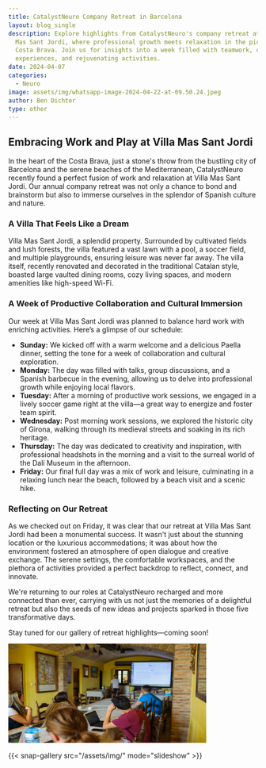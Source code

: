 ```yaml
---
title: CatalystNeuro Company Retreat in Barcelona
layout: blog_single
description: Explore highlights from CatalystNeuro's company retreat at Villa
  Mas Sant Jordi, where professional growth meets relaxation in the picturesque
  Costa Brava. Join us for insights into a week filled with teamwork, cultural
  experiences, and rejuvenating activities.
date: 2024-04-07
categories:
  - Neuro
image: assets/img/whatsapp-image-2024-04-22-at-09.50.24.jpeg
author: Ben Dichter
type: other
---
```

## Embracing Work and Play at Villa Mas Sant Jordi

In the heart of the Costa Brava, just a stone's throw from the bustling city of Barcelona and the serene beaches of the Mediterranean, CatalystNeuro recently found a perfect fusion of work and relaxation at Villa Mas Sant Jordi. Our annual company retreat was not only a chance to bond and brainstorm but also to immerse ourselves in the splendor of Spanish culture and nature.

### A Villa That Feels Like a Dream

Villa Mas Sant Jordi, a splendid property. Surrounded by cultivated fields and lush forests, the villa featured a vast lawn with a pool, a soccer field, and multiple playgrounds, ensuring leisure was never far away. The villa itself, recently renovated and decorated in the traditional Catalan style, boasted large vaulted dining rooms, cozy living spaces, and modern amenities like high-speed Wi-Fi.

### A Week of Productive Collaboration and Cultural Immersion

Our week at Villa Mas Sant Jordi was planned to balance hard work with enriching activities. Here’s a glimpse of our schedule:

* **Sunday:** We kicked off with a warm welcome and a delicious Paella dinner, setting the tone for a week of collaboration and cultural exploration.
* **Monday:** The day was filled with talks, group discussions, and a Spanish barbecue in the evening, allowing us to delve into professional growth while enjoying local flavors.
* **Tuesday:** After a morning of productive work sessions, we engaged in a lively soccer game right at the villa—a great way to energize and foster team spirit.
* **Wednesday:** Post morning work sessions, we explored the historic city of Girona, walking through its medieval streets and soaking in its rich heritage.
* **Thursday:** The day was dedicated to creativity and inspiration, with professional headshots in the morning and a visit to the surreal world of the Dalí Museum in the afternoon.
* **Friday:** Our final full day was a mix of work and leisure, culminating in a relaxing lunch near the beach, followed by a beach visit and a scenic hike.

### Reflecting on Our Retreat

As we checked out on Friday, it was clear that our retreat at Villa Mas Sant Jordi had been a monumental success. It wasn't just about the stunning location or the luxurious accommodations; it was about how the environment fostered an atmosphere of open dialogue and creative exchange. The serene settings, the comfortable workspaces, and the plethora of activities provided a perfect backdrop to reflect, connect, and innovate.

We're returning to our roles at CatalystNeuro recharged and more connected than ever, carrying with us not just the memories of a delightful retreat but also the seeds of new ideas and projects sparked in those five transformative days.

Stay tuned for our gallery of retreat highlights—coming soon!

<img src="/assets/img/0v8a2080.jpg" width=400 height=200>

{{< snap-gallery src="/assets/img/" mode="slideshow" >}}